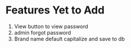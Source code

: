 # Features Yet to Add
1. View button to view password
2. admin forgot password
3. Brand name default capitalize and save to db
